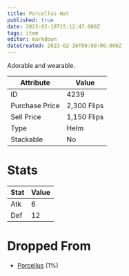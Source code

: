 ```yaml
---
title: Porcellus Hat
published: true
date: 2023-02-18T15:12:47.000Z
tags: item
editor: markdown
dateCreated: 2023-02-16T00:00:00.000Z
---
```


Adorable and wearable.

|Attribute|Value|
|-|-|
|ID|4239|
|Purchase Price|2,300 Flips|
|Sell Price|1,150 Flips|
|Type|Helm|
|Stackable|No|

# Stats
|Stat|Value|
|-|-|
|Atk|6|
|Def|12|

# Dropped From
 * [Porcellus](monsters/porcellus.md) (1%)

